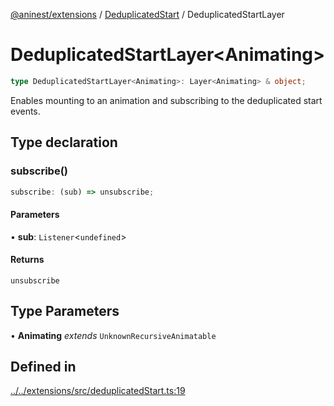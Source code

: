 [@aninest/extensions](../../index.md) / [DeduplicatedStart](../index.md) / DeduplicatedStartLayer

# DeduplicatedStartLayer\<Animating\>

```ts
type DeduplicatedStartLayer<Animating>: Layer<Animating> & object;
```

Enables mounting to an animation and subscribing to the deduplicated start
events.

## Type declaration

### subscribe()

```ts
subscribe: (sub) => unsubscribe;
```

#### Parameters

• **sub**: `Listener`\<`undefined`\>

#### Returns

`unsubscribe`

## Type Parameters

• **Animating** *extends* `UnknownRecursiveAnimatable`

## Defined in

[../../extensions/src/deduplicatedStart.ts:19](https://github.com/zphrs/aninest/blob/faa26c191e539bfffb0686de3335249d40ae5db1/extensions/src/deduplicatedStart.ts#L19)

